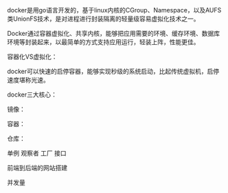 docker是用go语言开发的，基于linux内核的CGroup、Namespace，以及AUFS类UnionFS技术，是对进程进行封装隔离的轻量级容易虚拟化技术之一。

Docker通过容器虚拟化、共享内核，能够把应用需要的环境、缓存环境、数据库环境等封装起来，以最简单的方式支持应用运行，轻装上阵，性能更佳。

容器化VS虚拟化：

docker可以快速的启停容器，能够实现秒级的系统启动，比起传统虚拟机，启停速度堪称光速。







docker三大核心：

镜像：



容器：





仓库：



单例  观察者  工厂 接口   







前端到后端的网站搭建

并发量 

